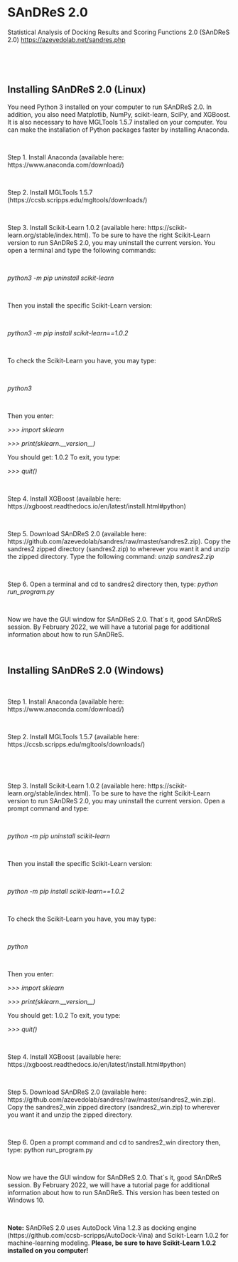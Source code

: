 # SAnDReS 2.0
Statistical Analysis of Docking Results and Scoring Functions 2.0 (SAnDReS 2.0)
https://azevedolab.net/sandres.php
<P>&nbsp;</P>
<P>&nbsp;</P>
<H2>Installing SAnDReS 2.0 (Linux)</H2>  
You need Python 3 installed on your computer to run SAnDReS 2.0. In addition, you also need Matplotlib, NumPy, scikit-learn, SciPy, and XGBoost. It is also necessary to have MGLTools 1.5.7 installed on your computer. You can make the installation of Python packages faster by installing Anaconda. 
<P>&nbsp;</P>
Step 1. Install Anaconda (available here: https://www.anaconda.com/download/)
<P>&nbsp;</P>
Step 2. Install MGLTools 1.5.7 (https://ccsb.scripps.edu/mgltools/downloads/)
<P>&nbsp;</P>
Step 3. Install Scikit-Learn 1.0.2 (available here: https://scikit-learn.org/stable/index.html). To be sure to have the right Scikit-Learn version to run SAnDReS 2.0, you may uninstall the current version. You open a terminal and type the following commands:
<P>&nbsp;</P>
<P><I>python3 -m pip uninstall scikit-learn</I></P>
<P>&nbsp;</P>
Then you install the specific Scikit-Learn version:
<P>&nbsp;</P>
<P><I>python3 -m pip install scikit-learn==1.0.2</I></P>
<P>&nbsp;</P>
To check the Scikit-Learn you have, you may type:
<P>&nbsp;</P>
<P><I>python3</I></P>
<P>&nbsp;</P>
Then you enter:
<P><I>>>> import sklearn </P>
<P>>>> print(sklearn.__version__)</I></P>
You should get: 1.0.2
To exit, you type:<P><I>>>> quit()</I></P>
<P>&nbsp;</P>
Step 4. Install XGBoost (available here: https://xgboost.readthedocs.io/en/latest/install.html#python)
<P>&nbsp;</P>
Step 5. Download SAnDReS 2.0 (available here: https://github.com/azevedolab/sandres/raw/master/sandres2.zip). Copy the sandres2 zipped directory (sandres2.zip) to wherever you want it and unzip the zipped directory. Type the following command:<I> unzip sandres2.zip </I>
<P>&nbsp;</P>
Step 6. Open a terminal and cd to sandres2 directory then, type:<I> python run_program.py </I> 
<P>&nbsp;</P>
Now we have the GUI window for SAnDReS 2.0. That´s it, good SAnDReS session. By February 2022, we will have a tutorial page for additional information about how to run SAnDReS.
<P>&nbsp;</P>
<H2>Installing SAnDReS 2.0 (Windows)</H2>  
<P>&nbsp;</P>
Step 1. Install Anaconda (available here: https://www.anaconda.com/download/)
<P>&nbsp;</P>
Step 2. Install MGLTools 1.5.7 (available here: https://ccsb.scripps.edu/mgltools/downloads/)
<P>&nbsp;</P>
<P>&nbsp;</P>
Step 3. Install Scikit-Learn 1.0.2 (available here: https://scikit-learn.org/stable/index.html). To be sure to have the right Scikit-Learn version to run SAnDReS 2.0, you may uninstall the current version. Open a prompt command and type: 
<P>&nbsp;</P>
<P><I>python -m pip uninstall scikit-learn</I></P>
<P>&nbsp;</P>
Then you install the specific Scikit-Learn version:
<P>&nbsp;</P>
<P><I>python -m pip install scikit-learn==1.0.2 </I></P>
<P>&nbsp;</P>
To check the Scikit-Learn you have, you may type:
<P>&nbsp;</P>
<P><I>python</I></P>
<P>&nbsp;</P>
Then you enter:
<P><I>>>> import sklearn </P>
<P>>>> print(sklearn.__version__)</I></P>
You should get: 1.0.2
To exit, you type:<P><I>>>> quit()</I></P>
<P>&nbsp;</P>
Step 4. Install XGBoost (available here: https://xgboost.readthedocs.io/en/latest/install.html#python)
<P>&nbsp;</P>
Step 5. Download SAnDReS 2.0 (available here: https://github.com/azevedolab/sandres/raw/master/sandres2_win.zip). Copy the sandres2_win zipped directory (sandres2_win.zip) to wherever you want it and unzip the zipped directory.
<P>&nbsp;</P>
Step 6. Open a prompt command and cd to sandres2_win directory then, type: python run_program.py 
<P>&nbsp;</P>
Now we have the GUI window for SAnDReS 2.0. That´s it, good SAnDReS session. By February 2022, we will have a tutorial page for additional information about how to run SAnDReS. This version has been tested on Windows 10.
<P>&nbsp;</P>
<P><B>Note:</B> SAnDReS 2.0 uses AutoDock Vina 1.2.3 as docking engine (https://github.com/ccsb-scripps/AutoDock-Vina) and Scikit-Learn 1.0.2 for machine-learning modeling. <B>Please, be sure to have Scikit-Learn 1.0.2 installed on you computer!</B></P>
